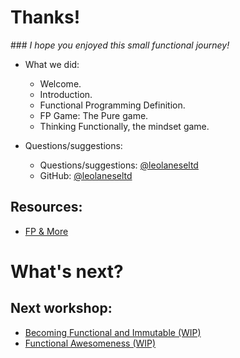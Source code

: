 # Thanks!

### _I hope you enjoyed this small functional journey!_

+ What we did:
  - Welcome. 
  - Introduction.
  - Functional Programming Definition.
  - FP Game: The Pure game.
  - Thinking Functionally, the mindset game. 

+ Questions/suggestions:
  - Questions/suggestions: [@leolaneseltd](https://twitter.com/leolaneseltd "@leolaneseltd")
  - GitHub: [@leolaneseltd](https://github.com/leolanese/FP "Functional mindset") 

## Resources: 
 * [FP & More](https://github.com/leolanese/Open-Source-JS-Resources "Open-Source-JS-Resources")

# What's next?
## Next workshop:
 * [Becoming Functional and Immutable (WIP)](https://github.com/leolanese/ "Becoming Functional and Immutable (WIP)")
 * [Functional Awesomeness (WIP)](https://github.com/leolanese/ "Functional Awesomeness (WIP)")


  
